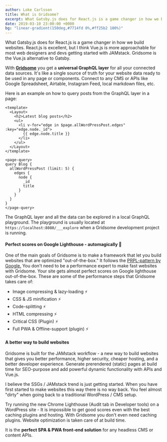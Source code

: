 ```yaml
---
author: Loke Carlsson
title: What is Gridsome?
excerpt: What Gatsby.js does for React.js is a game changer in how we build websites.
date: 2019-03-10 23:00:00 +0000
bg: "linear-gradient(150deg,#7714fd 0%,#ff25b2 100%)"
---
```

What Gatsby.js does for React.js is a game changer in how we build websites.  React.js is excellent, but I think Vue.js is more approachable for most web designers and devs getting started with JAMstack. Gridsome is the Vue.js alternative to Gatsby.

With [**Gridsome**](https://gridsome.org/ "Gridsome") you get a **universal GraphQL layer** for all your connected data sources. It's like a single source of truth for your website data ready to be used in any page or components. Connect to any CMS or APIs like Google Spreadsheet, Airtable, Instagram Feed, local markdown files, etc.

Here is an example on how to query posts from the GraphQL layer in a page:

    <template>
      <Layout>
        <h2>Latest blog posts</h2>
        <ul>
          <li v-for="edge in $page.allWordPressPost.edges" :key="edge.node._id">
            {{ edge.node.title }}
          </li>
        </ul>
      </Layout>
    </template>

    <page-query>
    query Blog {
      allWordPressPost (limit: 5) {
        edges {
          node {
            _id
            title
          }
        }
      }
    }
    </page-query>

The GraphQL layer and all the data can be explored in a local GraphQL playground. The playground is usually located at `https://localhost:8080/___explore` when a Gridsome development project is running.

#### Perfect scores on Google Lighthouse - automagically 💚

One of the main goals of Gridsome is to make a framework that let you build websites that are optimized "out-of-the-box." It follows the [PRPL-pattern by Google.](https://developers.google.com/web/fundamentals/performance/prpl-pattern/) You don't need to be a performance expert to make fast websites with Gridsome. Your site gets almost perfect scores on Google lighthouse out-of-the-box. These are some of the performance steps that Gridsome takes care of:

* Image compressing & lazy-loading ⚡️
* CSS & JS minification ⚡️
* Code-splitting ⚡️
* HTML compressing ⚡️
* Critical CSS (Plugin) ⚡️
* Full PWA & Offline-support (plugin) ⚡️

#### A better way to build websites

Gridsome is built for the JAMstack workflow - a new way to build websites that gives you better performance, higher security, cheaper hosting, and a better developer experience. Generate prerendered (static) pages at build time for SEO-purpose and add powerful dynamic functionality with APIs and Vue.js.

I believe the SSGs / JAMstack trend is just getting started. When you have first started to make websites this way there is no way back. You feel almost "dirty" when going back to a traditional WordPress / CMS setup.

Try running the new Chrome Lighthouse (Audit tab in Developer tools) on a WordPress site - It is impossible to get good scores even with the best caching plugins and hosting. With Gridsome you don't even need caching plugins. Website optimization is taken care of at build time.

It is the **perfect SPA & PWA front-end solution** for any headless CMS or content APIs.